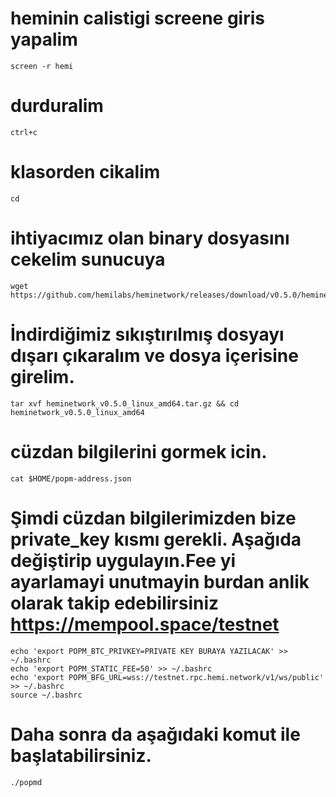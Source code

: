# heminin calistigi screene giris yapalim 
```console
screen -r hemi
```

# durduralim
```console
ctrl+c

```
# klasorden cikalim
```console
cd

```
# ihtiyacımız olan binary dosyasını cekelim sunucuya
```console
wget https://github.com/hemilabs/heminetwork/releases/download/v0.5.0/heminetwork_v0.5.0_linux_amd64.tar.gz

```
# İndirdiğimiz sıkıştırılmış dosyayı dışarı çıkaralım ve dosya içerisine girelim.
```console
tar xvf heminetwork_v0.5.0_linux_amd64.tar.gz && cd heminetwork_v0.5.0_linux_amd64

```
#  cüzdan bilgilerini gormek icin.
```console
cat $HOME/popm-address.json
```
# Şimdi cüzdan bilgilerimizden bize private_key kısmı gerekli. Aşağıda değiştirip uygulayın.Fee yi ayarlamayi unutmayin burdan anlik olarak takip edebilirsiniz https://mempool.space/testnet

```console
echo 'export POPM_BTC_PRIVKEY=PRIVATE KEY BURAYA YAZILACAK' >> ~/.bashrc
echo 'export POPM_STATIC_FEE=50' >> ~/.bashrc
echo 'export POPM_BFG_URL=wss://testnet.rpc.hemi.network/v1/ws/public' >> ~/.bashrc
source ~/.bashrc

```
# Daha sonra da aşağıdaki komut ile başlatabilirsiniz.
```console
./popmd

```
